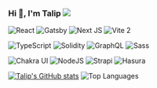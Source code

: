 ### Hi 👋, I'm Talip ![](https://visitor-badge.laobi.icu/badge?page_id=7alip.readme)

<p>
  <img
    alt="React"
    src="https://img.shields.io/badge/-React-61dafb?logo=react&logoColor=black"
  />
  <img
    alt="Gatsby"
    src="https://img.shields.io/badge/-Gatsby-7026B9?logo=gatsby&logoColor=white"
  />
  <img
    alt="Next JS"
    src="https://img.shields.io/badge/-NextJS-black?logo=next.js&logoColor=white"
  />
  <img
    alt="Vite 2"
    src="https://img.shields.io/badge/-Vite-646cff?logo=vite&logoColor=white"
  />
  
  <img
    alt="TypeScript"
    src="https://img.shields.io/badge/-TypeScript-007ACC?logo=typescript&logoColor=white"
  />
  <img
    alt="Solidity"
    src="https://img.shields.io/badge/-Solidity-65afff?logo=solidity&logoColor=white"
  />
  <img
    alt="GraphQL"
    src="https://img.shields.io/badge/-GraphQL-E10098?logo=graphql&logoColor=white"
  />
  <img
    alt="Sass"
    src="https://img.shields.io/badge/-Sass-CC6699?logo=sass&logoColor=white"
  />
  
  <img
    alt="Chakra UI"
    src="https://img.shields.io/badge/-ChakraUI-teal?logo=ChakraUI&logoColor=white"
  />
  <img
    alt="NodeJS"
    src="https://img.shields.io/badge/-NodeJS-43853d?logo=Node.js&logoColor=white"
  />
  <img
    alt="Strapi"
    src="https://img.shields.io/badge/-Strapi-1d1b84?logo=strapi&logoColor=white"
  />
  <img
    alt="Hasura"
    src="https://img.shields.io/badge/-Hasura-1EB4D4?logo=hasura&logoColor=white"
  />
</p>



[![Talip's GitHub stats](https://github-readme-stats.vercel.app/api?username=7alip&private=true&show_icons=true&hide=stars&theme=vue)](https://github.com/7alip/7alip)
![Top Languages](https://github-readme-stats.vercel.app/api/top-langs/?username=7alip&count_private=true&layout=compact&show_icons=true&theme=vue)

